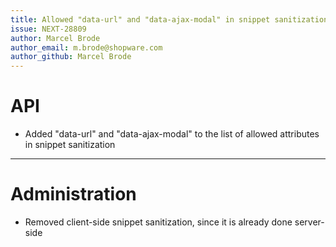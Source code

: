 ```yaml
---
title: Allowed "data-url" and "data-ajax-modal" in snippet sanitization
issue: NEXT-28809
author: Marcel Brode
author_email: m.brode@shopware.com
author_github: Marcel Brode
---
```

# API
* Added "data-url" and "data-ajax-modal" to the list of allowed attributes in snippet sanitization
___
# Administration
* Removed client-side snippet sanitization, since it is already done server-side
